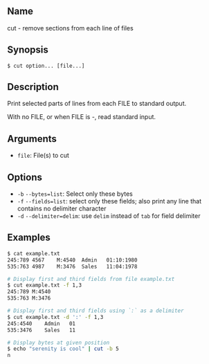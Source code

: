 ## Name

cut - remove sections from each line of files

## Synopsis

```**sh
$ cut option... [file...]
```

## Description

Print selected parts of lines from each FILE to standard output.

With no FILE, or when FILE is -, read standard input.

## Arguments

* `file`: File(s) to cut

## Options

* `-b` `--bytes=list`: Select only these bytes
* `-f` `--fields=list`: select only these fields; also print any line that contains no delimiter character
* `-d` `--delimiter=delim`: use `delim` instead of `tab` for field delimiter

## Examples

```sh
$ cat example.txt
245:789 4567    M:4540  Admin   01:10:1980
535:763 4987    M:3476  Sales   11:04:1978

# Display first and third fields from file example.txt
$ cut example.txt -f 1,3
245:789	M:4540
535:763	M:3476

# Display first and third fields using `:` as a delimiter 
$ cut example.txt -d ':' -f 1,3
245:4540	Admin	01
535:3476	Sales	11

# Display bytes at given position 
$ echo "serenity is cool" | cut -b 5
n

```
